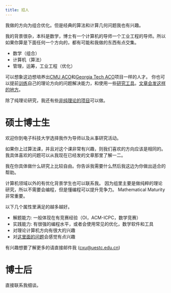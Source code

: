```yaml
---
title: 招人
---
```


我做的方向为组合优化。但是经典的算法和计算几何问题我也有兴趣。

我的背景很杂，本科是数学，博士有一个计算机的导师一个工业工程的导师。所以如果你算是下面任何一个方向的，都有可能和我做的东西有点交集。

 - 数学（组合）
 - 计算机（算法）
 - 管理，运筹，工业工程（优化）

可以想象这边想培养出[CMU ACO](https://www.cmu.edu/tepper/programs/phd/program/joint-phd-programs/algorithms-combinatorics-and-optimization/index.html)和[Georgia Tech ACO](https://aco.gatech.edu/)项目一样的人才。 你也可以提前[训练](/pages/training.html)自己的理论方向的问题解决能力，和使用一些[研究工具](/pages/research-tools.html)。[文章会发这样的地方](/pages/where-to-publish.html)。

除了纯理论研究，我还有些[非纯理论的项目](/pages/non-theory-projects.html)可以做。

# 硕士博士生

欢迎你到电子科技大学选择我作为导师以及从事研究活动。

如果你上过算法课，并且对这个课非常有兴趣，则我们喜欢的方向应该是相同的。
我具体喜欢的问题可以从我现在已经发的文章那里了解一二。

我在你具体做什么研究上比较自由。你告诉我需要什么然后我这边为你做出适合的帮助。

计算机领域以外的有优化背景学生也可以联系我。
因为组里主要是做纯粹的理论研究，所以不需要会编程，但是懂编程可以提升竞争力。
Mathematical Maturity非常重要。

以下几个属性里满足的越多越好。

  - 解题能力: 一般体现在有竞赛经验（OI，ACM-ICPC，数学竞赛）
  - 实践能力: 有很强的编程水平，或者会使用常见的优化，数学软件和工具
  - 对理论计算机方向有很大的兴趣
  - 对[这里面的问题](https://coauthor.tcsuestc.com/Public)会感觉有点兴趣

有兴趣想要了解更多的请直接邮件我 (cxu@uestc.edu.cn)

# 博士后

直接联系我细谈。
